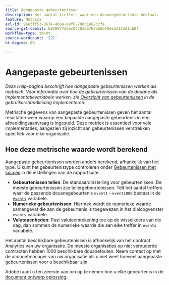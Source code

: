 ```yaml
---
title: Aangepaste gebeurtenissen
description: Het aantal treffers waar een douanegebeurtenis bestaat.
feature: Metrics
exl-id: 9ae3ff53-8634-466a-a9f6-786c1e62c2fa
source-git-commit: 68389772dec0420a66767bb0af9dea3122e1cb0f
workflow-type: tm+mt
source-wordcount: '221'
ht-degree: 0%

---
```


# Aangepaste gebeurtenissen

*Deze Help-pagina beschrijft hoe aangepaste gebeurtenissen werken als metrisch. Voor informatie over hoe de gebeurtenissen van de douane als implementatievariabele werken, zie [Overzicht van gebeurtenissen](/help/implement/vars/page-vars/events/events-overview.md) in de gebruikershandleiding Implementeren.*

Metrische gegevens van aangepaste gebeurtenissen geven het aantal resultaten weer waarop een bepaalde aangepaste gebeurtenis in een afbeeldingsaanvraag is ingesteld. Deze metriek is essentieel voor vele implementaties, aangezien zij inzicht aan gebeurtenissen verstrekken specifiek voor elke organisatie.

## Hoe deze metrische waarde wordt berekend

Aangepaste gebeurtenissen worden anders berekend, afhankelijk van het type. U kunt het gebeurtenistype controleren onder [Gebeurtenissen met succes](/help/admin/admin/c-manage-report-suites/c-edit-report-suites/conversion-var-admin/c-success-events/success-event.md) in de instellingen van de rapportsuite.

* **Gebeurtenissen tellen**: De standaardinstelling voor gebeurtenissen. De meeste gebeurtenissen zijn tellergebeurtenissen. Telt het aantal treffers waar de passende douanegebeurtenis `event1` - `event1000` bestaat in de [`events`](/help/implement/vars/page-vars/events/events-overview.md) variabele.
* **Numerieke gebeurtenissen**: Hiermee wordt de numerieke waarde samengevat die aan de gebeurtenis is toegewezen in het dialoogvenster `events` variabele.
* **Valutapenheden**: Past valutaomrekening toe op de wisselkoers van die dag, dan sommen de numerieke waarde die aan elke treffer in `events` variabele.

Het aantal beschikbare gebeurtenissen is afhankelijk van het contract Analytics van uw organisatie. De meeste organisaties op niet verouderde contracten hebben 1000 beschikbare douanefouten. Neem contact op met de accountmanager van uw organisatie als u niet weet hoeveel aangepaste gebeurtenissen voor u beschikbaar zijn.

Adobe raadt u ten zeerste aan om op te nemen hoe u elke gebeurtenis in de [document ontwerp oplossing](/help/implement/prepare/solution-design.md).
